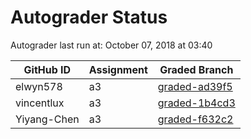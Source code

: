 # Autograder Status
Autograder last run at: October 07, 2018 at 03:40

| GitHub ID | Assignment | Graded Branch |
|-----------|------------|---------------|
| elwyn578 | a3 | [graded-ad39f5](https://github.com/Fall2018COMP401-001/a3-elwyn578/tree/graded-ad39f5) | 
| vincentlux | a3 | [graded-1b4cd3](https://github.com/Fall2018COMP401-001/a3-vincentlux/tree/graded-1b4cd3) | 
| Yiyang-Chen | a3 | [graded-f632c2](https://github.com/Fall2018COMP401-001/a3-Yiyang-Chen/tree/graded-f632c2) | 
